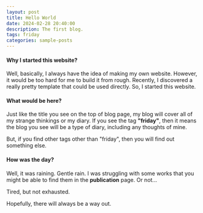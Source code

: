 ```yaml
---
layout: post
title: Hello World
date: 2024-02-28 20:40:00
description: The first blog.
tags: friday
categories: sample-posts
---
```


#### Why I started this website?

Well, basically, I always have the idea of making my own website. However, it would be too hard for me to build it from rough. Recently, I discovered a really pretty template that could be used directly. So, I started this website.

#### What would be here?

Just like the title you see on the top of blog page, my blog will cover all of my strange thinkings or my diary. If you see the tag **"friday"**, then it means the blog you see will be a type of diary, including any thoughts of mine.

But, if you find other tags other than "friday", then you will find out something else.

#### How was the day?

Well, it was raining. Gentle rain. I was struggling with some works that you might be able to find them in the **publication** page. Or not...

Tired, but not exhausted.

Hopefully, there will always be a way out.
